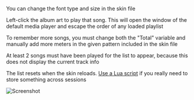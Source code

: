 You can change the font type and size in the skin file

Left-click the album art to play that song. This will open the window of the default media player and escape the order of any loaded playlist

To remember more songs, you must change both the "Total" variable and manually add more meters in the given pattern included in the skin file

At least 2 songs must have been played for the list to appear, because this does not display the current track info

The list resets when the skin reloads. <a href="http://lua-users.org/wiki/IoLibraryTutorial">Use a Lua script</a> if you really need to store something across sessions

![Screenshot](http://orig13.deviantart.net/6828/f/2015/081/a/2/recently_played__nowplaying_history_for_rainmeter__by_alatsombath-d8mrkcq.png)
